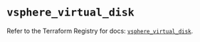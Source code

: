 # `vsphere_virtual_disk`

Refer to the Terraform Registry for docs: [`vsphere_virtual_disk`](https://registry.terraform.io/providers/hashicorp/vsphere/2.7.0/docs/resources/virtual_disk).
